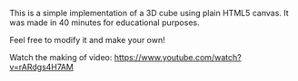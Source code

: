 This is a simple implementation of a 3D cube using plain HTML5 canvas.
It was made in 40 minutes for educational purposes.

Feel free to modify it and make your own!

Watch the making of video:
https://www.youtube.com/watch?v=rARdgs4H7AM
